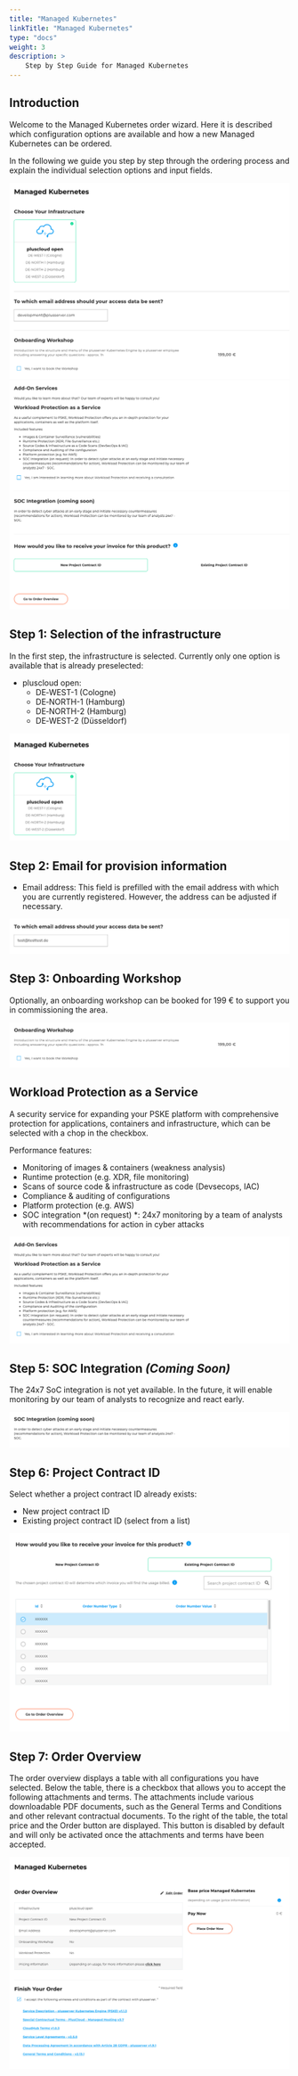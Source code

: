 ```yaml
---
title: "Managed Kubernetes"
linkTitle: "Managed Kubernetes"
type: "docs"
weight: 3
description: >
    Step by Step Guide for Managed Kubernetes
---
```


## Introduction

Welcome to the Managed Kubernetes order wizard. Here it is described which configuration options are available and how a new Managed Kubernetes can be ordered.

In the following we guide you step by step through the ordering process and explain the individual selection options and input fields.

![Kube overview 1](img/managed-kube-overview1.png)
![Kube overview 2](img/managed-kube-overview2.png)

## Step 1: Selection of the infrastructure

In the first step, the infrastructure is selected.
Currently only one option is available that is already preselected:

- pluscloud open:
  - DE‑WEST-1 (Cologne)
  - DE‑NORTH-1 (Hamburg)
  - DE‑NORTH-2 (Hamburg)
  - DE‑WEST-2 (Düsseldorf)

![Kube Infrastructure](img/managed-kube-infrastructure.png)

## Step 2: Email for provision information

- Email address:
    This field is prefilled with the email address with which you are currently registered.
    However, the address can be adjusted if necessary.

![Kube Email](img/managed-kube-mail.png)

## Step 3: Onboarding Workshop

Optionally, an onboarding workshop can be booked for 199 € to support you in commissioning the area.

![Kube Onboarding](img/managed-kube-onboaring.png)

## Workload Protection as a Service

A security service for expanding your PSKE platform with comprehensive protection for applications, containers and infrastructure, which can be selected with a chop in the checkbox.

Performance features:

- Monitoring of images & containers (weakness analysis)
- Runtime protection (e.g. XDR, file monitoring)
- Scans of source code & infrastructure as code (Devsecops, IAC)
- Compliance & auditing of configurations
- Platform protection (e.g. AWS)
- SOC integration *(on request) *: 24x7 monitoring by a team of analysts with recommendations for action in cyber attacks

![Kube Services](img/managed-kube-services.png)

## Step 5: SOC Integration *(Coming Soon)*

The 24x7 SoC integration is not yet available.
In the future, it will enable monitoring by our team of analysts to recognize and react early.

![Kube SOC Integration](img/managed-kube-soc.png)

## Step 6: Project Contract ID

Select whether a project contract ID already exists:

- New project contract ID
- Existing project contract ID (select from a list)

![Kube Projektvertragskennung](img/managed-kube-existing-project.png)

## Step 7: Order Overview

The order overview displays a table with all configurations you have selected.
Below the table, there is a checkbox that allows you to accept the following attachments and terms.
The attachments include various downloadable PDF documents, such as the General Terms and Conditions and other relevant contractual documents.
To the right of the table, the total price and the Order button are displayed.
This button is disabled by default and will only be activated once the attachments and terms have been accepted.

![Kube Order Overview](img/managed-kube-order-overview.png)

